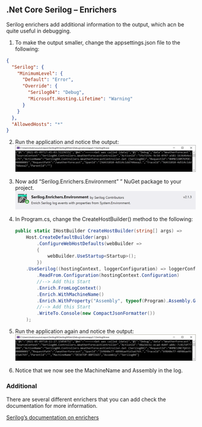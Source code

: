 
## .Net Core Serilog – Enrichers

Serilog enrichers add additional information to the output, which acn be quite useful in debugging.

1.	To make the output smaller, change the appsettings.json file to the following:
  ```JSON
  {
    "Serilog": {
      "MinimumLevel": {
        "Default": "Error",
        "Override": {
          "Serilog04": "Debug",
          "Microsoft.Hosting.Lifetime": "Warning"
        }
      }
    },
    "AllowedHosts": "*"
  }
  ```

2.	Run the application and notice the output:
  ![Image alt text](Images/Console-No-Enrichers.png?raw=true)
 
3.	Now add “Serilog.Enrichers.Environment” ” NuGet package to your project.
  ![Image alt text](Images/NuGet-Serilog-Enricher-Env.png?raw=true)

4.	In Program.cs, change the  CreateHostBuilder() method to the following:
    ```C#
    public static IHostBuilder CreateHostBuilder(string[] args) =>
        Host.CreateDefaultBuilder(args)
            .ConfigureWebHostDefaults(webBuilder =>
            {
                webBuilder.UseStartup<Startup>();
            })
        .UseSerilog((hostingContext, loggerConfiguration) => loggerConfiguration
            .ReadFrom.Configuration(hostingContext.Configuration)
            //--> Add this Start
            .Enrich.FromLogContext() 
            .Enrich.WithMachineName() 
            .Enrich.WithProperty("Assembly", typeof(Program).Assembly.GetName().Name)
            //--> Add this Start
            .WriteTo.Console(new CompactJsonFormatter())
        );
    ```

5.	Run the application again and notice the output:
  ![Image alt text](Images/Console-Enrichers.png?raw=true)
 
6.	Notice that we now see the MachineName and Assembly in the log. 

### Additional
There are several different enrichers that you can add check the documentation for more information. 
 
[Serilog’s documentation on enrichers](https://github.com/serilog/serilog/wiki/Enrichment)
